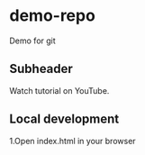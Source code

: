 # demo-repo
Demo for git

## Subheader 

Watch tutorial on YouTube.

## Local development

1.Open index.html in your browser